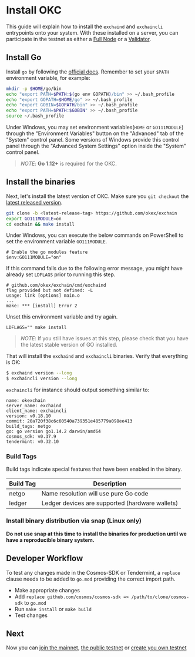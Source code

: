 <!--
order: 2
-->

# Install OKC

This guide will explain how to install the `exchaind` and `exchaincli` entrypoints
onto your system. With these installed on a server, you can participate in the
testnet as either a [Full Node](./join-oec-mainnet.html) or a
[Validator](../validators/validators-guide-cli.html).

## Install Go

Install `go` by following the [official docs](https://golang.org/doc/install).
Remember to set your `$PATH` environment variable, for example:

```bash
mkdir -p $HOME/go/bin
echo "export PATH=$PATH:$(go env GOPATH)/bin" >> ~/.bash_profile
echo "export GOPATH=$HOME/go" >> ~/.bash_profile
echo "export GOBIN=$GOPATH/bin" >> ~/.bash_profile
echo "export PATH=$PATH:$GOBIN" >> ~/.bash_profile
source ~/.bash_profile
```
Under Windows, you may set environment variables(`HOME` or `GO111MODULE`) through the "Environment Variables" 
button on the "Advanced" tab of the "System" control panel. Some versions of Windows 
provide this control panel through the "Advanced System Settings" option inside the 
"System" control panel.

> _NOTE_: **Go 1.12+** is required for the OKC.


## Install the binaries

Next, let's install the latest version of OKC. Make sure you `git checkout` the [latest released version](https://github.com/okex/exchain/releases).

```bash
git clone -b <latest-release-tag> https://github.com/okex/exchain
export GO111MODULE=on
cd exchain && make install
```
Under Windows, you can execute the below commands on PowerShell to set the environment variable `GO111MODULE`.
```shell script
# Enable the go modules feature
$env:GO111MODULE="on"
```

If this command fails due to the following error message, you might have already set `LDFLAGS` prior to running this step.

```
# github.com/okex/exchain/cmd/exchaind
flag provided but not defined: -L
usage: link [options] main.o
...
make: *** [install] Error 2
```

Unset this environment variable and try again.

```
LDFLAGS="" make install
```

> _NOTE_: If you still have issues at this step, please check that you have the latest stable version of GO installed.

That will install the `exchaind` and `exchaincli` binaries. Verify that everything is OK:

```bash
$ exchaind version --long
$ exchaincli version --long
```

`exchaincli` for instance should output something similar to:

```shell
name: okexchain
server_name: exchaind
client_name: exchaincli
version: v0.18.10
commit: 20a720f38c6c60540a739351e485779a098ee413
build_tags: netgo
go: go version go1.14.2 darwin/amd64
cosmos_sdk: v0.37.9
tendermint: v0.32.10
```

### Build Tags

Build tags indicate special features that have been enabled in the binary.

| Build Tag | Description                                     |
| --------- | ----------------------------------------------- |
| netgo     | Name resolution will use pure Go code           |
| ledger    | Ledger devices are supported (hardware wallets) |

### Install binary distribution via snap (Linux only)

**Do not use snap at this time to install the binaries for production until we have a reproducible binary system.**

## Developer Workflow

To test any changes made in the Cosmos-SDK or Tendermint, a `replace` clause needs to be added to `go.mod` providing the correct import path.

- Make appropriate changes
- Add `replace github.com/cosmos/cosmos-sdk => /path/to/clone/cosmos-sdk` to `go.mod`
- Run `make install` or `make build`
- Test changes

## Next

Now you can [join the mainnet](./join-oec-mainnet.html), [the public testnet](./join-oec-testnet.html) or [create you own testnet](./deploy-you-own-oec-testnet.html)
